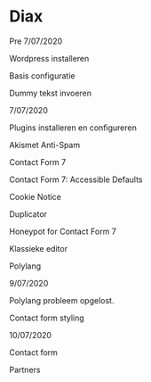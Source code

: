 # Diax

Pre 7/07/2020

Wordpress installeren

Basis configuratie

Dummy tekst invoeren


7/07/2020

Plugins installeren en configureren

Akismet Anti-Spam

Contact Form 7

Contact Form 7: Accessible Defaults

Cookie Notice

Duplicator

Honeypot for Contact Form 7

Klassieke editor

Polylang


9/07/2020

Polylang probleem opgelost.

Contact form styling

10/07/2020

Contact form

Partners

